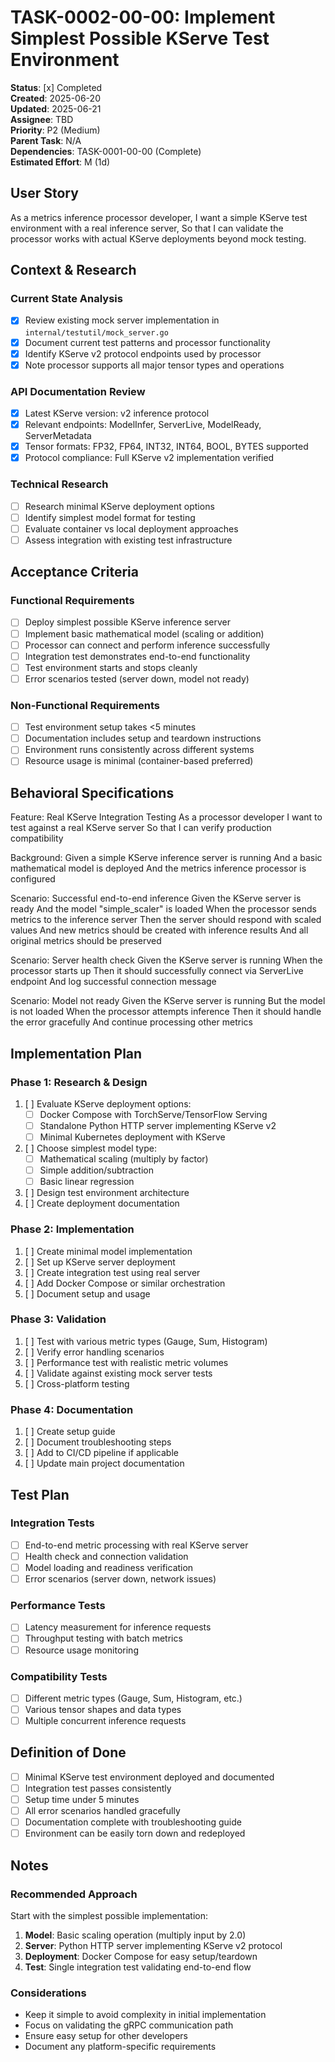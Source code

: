 # TASK-0002-00-00: Implement Simplest Possible KServe Test Environment

**Status**: [x] Completed  
**Created**: 2025-06-20  
**Updated**: 2025-06-21  
**Assignee**: TBD  
**Priority**: P2 (Medium)  
**Parent Task**: N/A  
**Dependencies**: TASK-0001-00-00 (Complete)  
**Estimated Effort**: M (1d)  

## User Story
As a metrics inference processor developer,
I want a simple KServe test environment with a real inference server,
So that I can validate the processor works with actual KServe deployments beyond mock testing.

## Context & Research

### Current State Analysis
- [x] Review existing mock server implementation in `internal/testutil/mock_server.go`
- [x] Document current test patterns and processor functionality
- [x] Identify KServe v2 protocol endpoints used by processor
- [x] Note processor supports all major tensor types and operations

### API Documentation Review
- [x] Latest KServe version: v2 inference protocol
- [x] Relevant endpoints: ModelInfer, ServerLive, ModelReady, ServerMetadata
- [x] Tensor formats: FP32, FP64, INT32, INT64, BOOL, BYTES supported
- [x] Protocol compliance: Full KServe v2 implementation verified

### Technical Research
- [ ] Research minimal KServe deployment options
- [ ] Identify simplest model format for testing
- [ ] Evaluate container vs local deployment approaches
- [ ] Assess integration with existing test infrastructure

## Acceptance Criteria

### Functional Requirements
- [ ] Deploy simplest possible KServe inference server
- [ ] Implement basic mathematical model (scaling or addition)
- [ ] Processor can connect and perform inference successfully
- [ ] Integration test demonstrates end-to-end functionality
- [ ] Test environment starts and stops cleanly
- [ ] Error scenarios tested (server down, model not ready)

### Non-Functional Requirements
- [ ] Test environment setup takes <5 minutes
- [ ] Documentation includes setup and teardown instructions
- [ ] Environment runs consistently across different systems
- [ ] Resource usage is minimal (container-based preferred)

## Behavioral Specifications

Feature: Real KServe Integration Testing
  As a processor developer
  I want to test against a real KServe server
  So that I can verify production compatibility

  Background:
    Given a simple KServe inference server is running
    And a basic mathematical model is deployed
    And the metrics inference processor is configured

  Scenario: Successful end-to-end inference
    Given the KServe server is ready
    And the model "simple_scaler" is loaded
    When the processor sends metrics to the inference server
    Then the server should respond with scaled values
    And new metrics should be created with inference results
    And all original metrics should be preserved

  Scenario: Server health check
    Given the KServe server is running
    When the processor starts up
    Then it should successfully connect via ServerLive endpoint
    And log successful connection message

  Scenario: Model not ready
    Given the KServe server is running
    But the model is not loaded
    When the processor attempts inference
    Then it should handle the error gracefully
    And continue processing other metrics

## Implementation Plan

### Phase 1: Research & Design
1. [ ] Evaluate KServe deployment options:
   - [ ] Docker Compose with TorchServe/TensorFlow Serving
   - [ ] Standalone Python HTTP server implementing KServe v2
   - [ ] Minimal Kubernetes deployment with KServe
2. [ ] Choose simplest model type:
   - [ ] Mathematical scaling (multiply by factor)
   - [ ] Simple addition/subtraction
   - [ ] Basic linear regression
3. [ ] Design test environment architecture
4. [ ] Create deployment documentation

### Phase 2: Implementation
1. [ ] Create minimal model implementation
2. [ ] Set up KServe server deployment
3. [ ] Create integration test using real server
4. [ ] Add Docker Compose or similar orchestration
5. [ ] Document setup and usage

### Phase 3: Validation
1. [ ] Test with various metric types (Gauge, Sum, Histogram)
2. [ ] Verify error handling scenarios
3. [ ] Performance test with realistic metric volumes
4. [ ] Validate against existing mock server tests
5. [ ] Cross-platform testing

### Phase 4: Documentation
1. [ ] Create setup guide
2. [ ] Document troubleshooting steps
3. [ ] Add to CI/CD pipeline if applicable
4. [ ] Update main project documentation

## Test Plan

### Integration Tests
- [ ] End-to-end metric processing with real KServe server
- [ ] Health check and connection validation
- [ ] Model loading and readiness verification
- [ ] Error scenarios (server down, network issues)

### Performance Tests
- [ ] Latency measurement for inference requests
- [ ] Throughput testing with batch metrics
- [ ] Resource usage monitoring

### Compatibility Tests
- [ ] Different metric types (Gauge, Sum, Histogram, etc.)
- [ ] Various tensor shapes and data types
- [ ] Multiple concurrent inference requests

## Definition of Done
- [ ] Minimal KServe test environment deployed and documented
- [ ] Integration test passes consistently
- [ ] Setup time under 5 minutes
- [ ] All error scenarios handled gracefully
- [ ] Documentation complete with troubleshooting guide
- [ ] Environment can be easily torn down and redeployed

## Notes

### Recommended Approach
Start with the simplest possible implementation:
1. **Model**: Basic scaling operation (multiply input by 2.0)
2. **Server**: Python HTTP server implementing KServe v2 protocol
3. **Deployment**: Docker Compose for easy setup/teardown
4. **Test**: Single integration test validating end-to-end flow

### Considerations
- Keep it simple to avoid complexity in initial implementation
- Focus on validating the gRPC communication path
- Ensure easy setup for other developers
- Document any platform-specific requirements